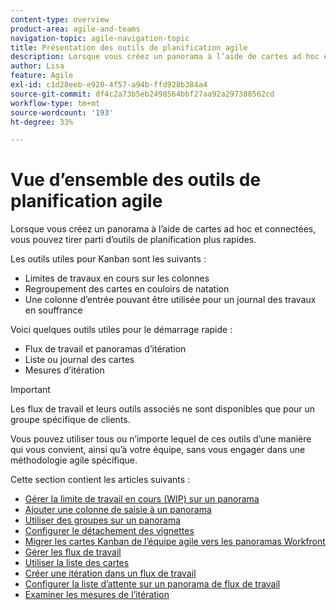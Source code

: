 ```yaml
---
content-type: overview
product-area: agile-and-teams
navigation-topic: agile-navigation-topic
title: Présentation des outils de planification agile
description: Lorsque vous créez un panorama à l’aide de cartes ad hoc et connectées, vous pouvez utiliser d’autres outils de planification agiles sur les panoramas.
author: Lisa
feature: Agile
exl-id: c1d28eeb-e920-4f57-a94b-ffd928b384a4
source-git-commit: df4c2a73b5eb2498564bbf27aa92a297388562cd
workflow-type: tm+mt
source-wordcount: '193'
ht-degree: 33%

---
```


# Vue d’ensemble des outils de planification agile

Lorsque vous créez un panorama à l’aide de cartes ad hoc et connectées, vous pouvez tirer parti d’outils de planification plus rapides.

Les outils utiles pour Kanban sont les suivants :

* Limites de travaux en cours sur les colonnes
* Regroupement des cartes en couloirs de natation
* Une colonne d’entrée pouvant être utilisée pour un journal des travaux en souffrance

Voici quelques outils utiles pour le démarrage rapide :

* Flux de travail et panoramas d’itération
* Liste ou journal des cartes
* Mesures d’itération

>[!IMPORTANT]
>
>Les flux de travail et leurs outils associés ne sont disponibles que pour un groupe spécifique de clients.

Vous pouvez utiliser tous ou n’importe lequel de ces outils d’une manière qui vous convient, ainsi qu’à votre équipe, sans vous engager dans une méthodologie agile spécifique.

Cette section contient les articles suivants :

* [Gérer la limite de travail en cours (WIP) sur un panorama](/help/quicksilver/agile/use-boards-agile-planning-tools/manage-wip-limit-on-board.md)
* [Ajouter une colonne de saisie à un panorama](/help/quicksilver/agile/use-boards-agile-planning-tools/add-intake-column-to-board.md)
* [Utiliser des groupes sur un panorama](/help/quicksilver/agile/use-boards-agile-planning-tools/group-cards-on-board.md)
* [Configurer le détachement des vignettes](/help/quicksilver/agile/use-boards-agile-planning-tools/configure-card-falloff.md)
* [Migrer les cartes Kanban de l’équipe agile vers les panoramas Workfront](/help/quicksilver/agile/use-boards-agile-planning-tools/migrate-kanban-cards-to-boards.md)
* [Gérer les flux de travail](/help/quicksilver/agile/use-boards-agile-planning-tools/manage-collections.md)
* [Utiliser la liste des cartes](/help/quicksilver/agile/use-boards-agile-planning-tools/use-card-list.md)
* [Créer une itération dans un flux de travail](/help/quicksilver/agile/use-boards-agile-planning-tools/create-an-iteration-in-workstream.md)
* [Configurer la liste d’attente sur un panorama de flux de travail](/help/quicksilver/agile/use-boards-agile-planning-tools/configure-backlog-workstream-board.md)
* [Examiner les mesures de l’itération](/help/quicksilver/agile/use-boards-agile-planning-tools/review-iteration-metrics.md)
